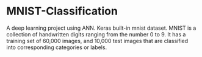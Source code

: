 # MNIST-Classification
A deep learning project using ANN. Keras built-in mnist dataset. MNIST is a collection of handwritten digits ranging from the number 0 to 9. It has a training set of 60,000 images, and 10,000 test images that are classified into corresponding categories or labels.
